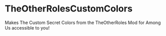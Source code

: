 # TheOtherRolesCustomColors
Makes The Custom Secret Colors from the TheOtherRoles Mod for Among Us accessible to you!
